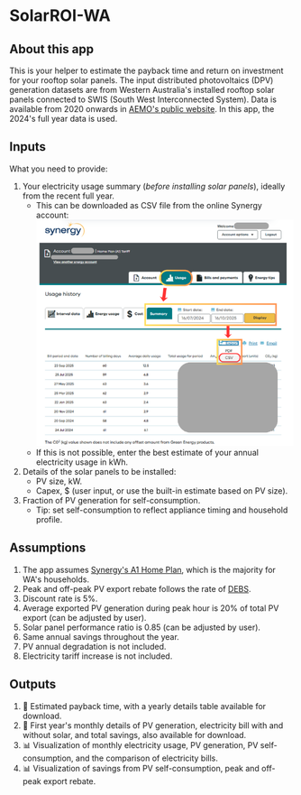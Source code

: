 # SolarROI-WA

## About this app

This is your helper to estimate the payback time and return on investment for your rooftop solar panels. 
The input distributed photovoltaics (DPV) generation datasets are from Western Australia's installed rooftop solar panels connected to SWIS (South West Interconnected System). Data is available from 2020 onwards in [AEMO's public website](https://www.aemo.com.au/energy-systems/electricity/wholesale-electricity-market-wem/data-wem/market-data-wa). In this app, the 2024's full year data is used. 

## Inputs

What you need to provide:
1. Your electricity usage summary (*before installing solar panels*), ideally from the recent full year.
   * This can be downloaded as CSV file from the online Synergy account: ![Synergy account summary image](Synergy_Account_Summary.png)
   * If this is not possible, enter the best estimate of your annual electricity usage in kWh.
3. Details of the solar panels to be installed:
   * PV size, kW.
   * Capex, $ (user input, or use the built-in estimate based on PV size).
4. Fraction of PV generation for self-consumption.
   * Tip: set self-consumption to reflect appliance timing and household profile. 

## Assumptions

1. The app assumes [Synergy's A1 Home Plan](https://www.synergy.net.au/Your-home/Energy-plans/Home-Plan-A1), which is the majority for WA's households.
2. Peak and off-peak PV export rebate follows the rate of [DEBS](https://www.synergy.net.au/Your-home/Help-and-advice/Solar-credits-and-upgrades/What-will-be-the-DEBS-Buyback-rate). 
3. Discount rate is 5%.
4. Average exported PV generation during peak hour is 20% of total PV export (can be adjusted by user).
5. Solar panel performance ratio is 0.85 (can be adjusted by user).
6. Same annual savings throughout the year.
7. PV annual degradation is not included.
8. Electricity tariff increase is not included.

## Outputs
1. :date: Estimated payback time, with a yearly details table available for download.
2. :date: First year's monthly details of PV generation, electricity bill with and without solar, and total savings, also available for download.
3. :bar_chart: Visualization of monthly electricity usage, PV generation, PV self-consumption, and the comparison of electricity bills.
4. :bar_chart: Visualization of savings from PV self-consumption, peak and off-peak export rebate. 
